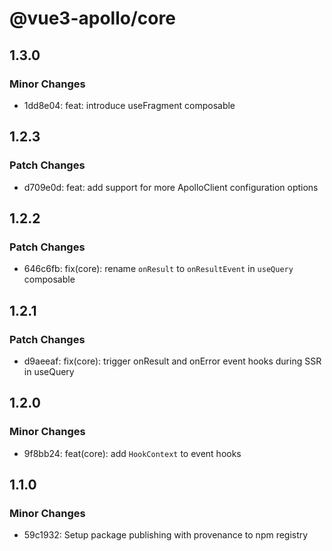 # @vue3-apollo/core

## 1.3.0

### Minor Changes

- 1dd8e04: feat: introduce useFragment composable

## 1.2.3

### Patch Changes

- d709e0d: feat: add support for more ApolloClient configuration options

## 1.2.2

### Patch Changes

- 646c6fb: fix(core): rename `onResult` to `onResultEvent` in `useQuery` composable

## 1.2.1

### Patch Changes

- d9aeeaf: fix(core): trigger onResult and onError event hooks during SSR in useQuery

## 1.2.0

### Minor Changes

- 9f8bb24: feat(core): add `HookContext` to event hooks

## 1.1.0

### Minor Changes

- 59c1932: Setup package publishing with provenance to npm registry
